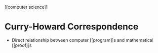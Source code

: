 [[computer science]]

# Curry-Howard Correspondence
- Direct relationship between computer [[program]]s and mathematical [[proof]]s